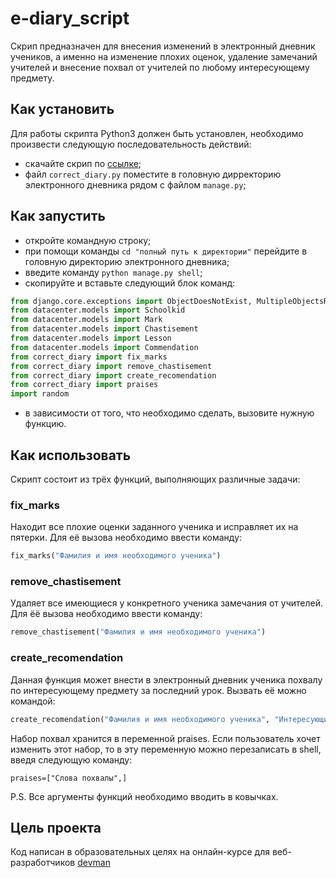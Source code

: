 # e-diary_script

Скрип предназначен для внесения изменений в электронный дневник учеников, а именно на изменение плохих оценок, удаление замечаний учителей и внесение похвал от учителей по любому интересующему предмету.

## Как установить

Для работы скрипта Python3 должен быть установлен, необходимо произвести следующую последовательность действий:

* скачайте скрип по [ссылке](https://github.com/KamenevArtem/e-diary_script);
* файл `correct_diary.py` поместите в головную дирректорию электронного дневника рядом с файлом `manage.py`;

## Как запустить

* откройте командную строку;
* при помощи команды `cd "полный путь к директории"` перейдите в головную директорию электронного дневника;
* введите команду `python manage.py shell`;
* скопируйте и вставьте следующий блок команд:
```python
from django.core.exceptions import ObjectDoesNotExist, MultipleObjectsReturned
from datacenter.models import Schoolkid
from datacenter.models import Mark
from datacenter.models import Chastisement
from datacenter.models import Lesson
from datacenter.models import Commendation
from correct_diary import fix_marks
from correct_diary import remove_chastisement
from correct_diary import create_recomendation
from correct_diary import praises
import random
```
* в зависимости от того, что необходимо сделать, вызовите нужную функцию.

## Как использовать

Скрипт состоит из трёх функций, выполняющих различные задачи:

### fix_marks

Находит все плохие оценки заданного ученика и исправляет их на пятерки. Для её вызова необходимо ввести команду:

```python
fix_marks("Фамилия и имя необходимого ученика")
```

### remove_chastisement

Удаляет все имеющиеся у конкретного ученика замечания от учителей. Для ёё вызова необходимо ввести команду:

```python
remove_chastisement("Фамилия и имя необходимого ученика")
```

### create_recomendation

Данная функция может внести в электронный дневник ученика похвалу по интересующему предмету за последний урок. Вызвать её можно командой:

```python
create_recomendation("Фамилия и имя необходимого ученика", "Интересующий предмет", praises)
```

Набор похвал хранится в переменной praises. Если пользователь хочет изменить этот набор, то в эту переменную можно перезаписать в shell, введя следующую команду:
```
praises=["Слова похвалы",]
```

P.S. Все аргументы функций необходимо вводить в ковычках.

## Цель проекта

Код написан в образовательных целях на онлайн-курсе для веб-разработчиков [devman](https://devman.org/)